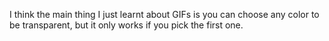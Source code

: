 I think the main thing I just learnt about GIFs is you can choose any color to be transparent, but it only works if you pick the first one.